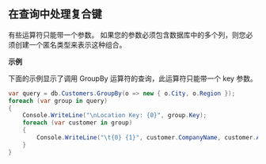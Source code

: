 ## 在查询中处理复合键

有些运算符只能带一个参数。 如果您的参数必须包含数据库中的多个列，则您必须创建一个匿名类型来表示这种组合。

**示例**

下面的示例显示了调用 GroupBy 运算符的查询，此运算符只能带一个 key 参数。

```cs
var query = db.Customers.GroupBy(o => new { o.City, o.Region });
foreach (var group in query)
{
    Console.WriteLine("\nLocation Key: {0}", group.Key);
    foreach (var customer in group)
    {
        Console.WriteLine("\t{0} {1}", customer.CompanyName, customer.Address);
    }
}
```